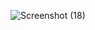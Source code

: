 ![Screenshot (18)](https://github.com/thisismide/Customer-Complaint/assets/54441242/98f5aead-2d0e-42b3-b06f-e10f6db7d2ab)
